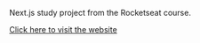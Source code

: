 Next.js study project from the Rocketseat course.

<a href="https://ignite-shop-git-main-giovanni-nodas-projects.vercel.app/" target="_blank">Click here to visit the website</a>

